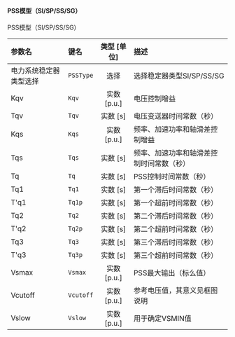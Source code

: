<!--
DO NOT EDIT THIS FILE DIRECTLY.
This file is generated by tools/comp-docs.js.
All changes will be overwritten by regeneration.
-->

<slot class="model-parameters">

#### PSS模型（SI/SP/SS/SG）

PSS模型（SI/SP/SS/SG）

| 参数名 | 键名 | 类型 [单位] | 描述 |
|:------ |:---- |:-----------:|:---- |
| 电力系统稳定器类型选择 | `PSSType` | 选择 | 选择稳定器类型SI/SP/SS/SG |
| Kqv | `Kqv` | 实数 [p\.u\.] | 电压控制增益 |
| Tqv | `Tqv` | 实数 [s] | 电压变送器时间常数（秒） |
| Kqs | `Kqs` | 实数 [p\.u\.] | 频率、加速功率和轴滑差控制增益 |
| Tqs | `Tqs` | 实数 [s] | 频率、加速功率和轴滑差控制时间常数（秒） |
| Tq | `Tq` | 实数 [s] | PSS控制时间常数（秒） |
| Tq1 | `Tq1` | 实数 [s] | 第一个滞后时间常数（秒） |
| T\'q1 | `Tq1p` | 实数 [s] | 第一个超前时间常数（秒） |
| Tq2 | `Tq2` | 实数 [s] | 第二个滞后时间常数（秒） |
| T\'q2 | `Tq2p` | 实数 [s] | 第二个超前时间常数（秒） |
| Tq3 | `Tq3` | 实数 [s] | 第三个滞后时间常数（秒） |
| T\'q3 | `Tq3p` | 实数 [s] | 第三个超前时间常数（秒） |
| Vsmax | `Vsmax` | 实数 [p\.u\.] | PSS最大输出（标么值） |
| Vcutoff | `Vcutoff` | 实数 [p\.u\.] | 参考电压值，其意义见框图说明 |
| Vslow | `Vslow` | 实数 [p\.u\.] | 用于确定VSMIN值 |


</slot>

